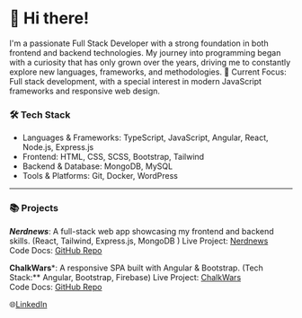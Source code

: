 # 👋 Hi there!

I'm a passionate Full Stack Developer with a strong foundation in both frontend and backend technologies. 
My journey into programming began with a curiosity that has only grown over the years, driving me to constantly explore new languages, frameworks, and methodologies.
🔭 Current Focus: Full stack development, with a special interest in modern JavaScript frameworks and responsive web design.

### 🛠️ Tech Stack
- Languages & Frameworks: TypeScript, JavaScript, Angular, React, Node.js, Express.js
- Frontend: HTML, CSS, SCSS, Bootstrap, Tailwind
- Backend & Database: MongoDB, MySQL
- Tools & Platforms: Git, Docker, WordPress
  
---
### 📚 Projects

***Nerdnews***: A full-stack web app showcasing my frontend and backend skills.  (React, Tailwind, Express.js, MongoDB )
Live Project: [Nerdnews](https://nerdnews.hu/home)  
Code Docs: [GitHub Repo](https://github.com/sagi-daniel/nerdnews-fsApi/blob/main/README.md)

**ChalkWars***: A responsive SPA built with Angular & Bootstrap.  (Tech Stack:** Angular, Bootstrap, Firebase)
Live Project: [ChalkWars](https://echo-angular-project.web.app/login)  
Code Docs: [GitHub Repo](https://github.com/sagi-daniel/ChalkWars-firebase-angular/blob/master/README.md)

🌐[LinkedIn](https://www.linkedin.com/in/sagi-daniel/)
